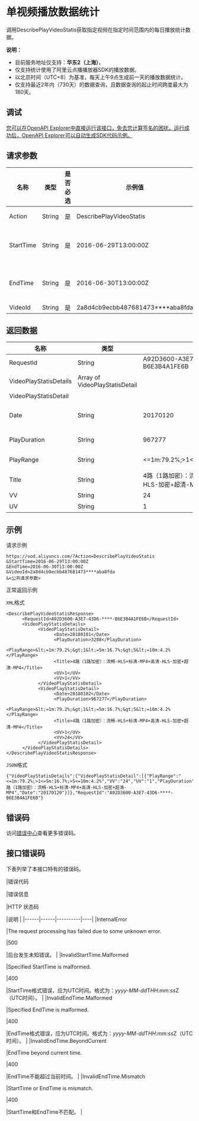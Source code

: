 # 单视频播放数据统计

调用DescribePlayVideoStatis获取指定视频在指定时间范围内的每日播放统计数据。

**说明：**

-   目前服务地址仅支持：**华东2（上海）**。
-   仅支持统计使用了阿里云点播播放器SDK的播放数据。
-   以北京时间（UTC+8）为基准，每天上午9点生成前一天的播放数据统计。
-   仅支持最近2年内（730天）的数据查询，且数据查询的起止时间跨度最大为180天。

## 调试

[您可以在OpenAPI Explorer中直接运行该接口，免去您计算签名的困扰。运行成功后，OpenAPI Explorer可以自动生成SDK代码示例。](https://api.aliyun.com/#product=vod&api=DescribePlayVideoStatis&type=RPC&version=2017-03-21)

## 请求参数

|名称|类型|是否必选|示例值|描述|
|--|--|----|---|--|
|Action|String|是|DescribePlayVideoStatis|系统规定参数。取值：**DescribePlayVideoStatis**。 |
|StartTime|String|是|2016-06-29T13:00:00Z|指定时间段的起始时间。格式为：*yyyy-MM-dd*T*HH:mm:ss*Z（UTC时间）。 |
|EndTime|String|是|2016-06-30T13:00:00Z|指定时间段的结束时间。格式为：*yyyy-MM-dd*T*HH:mm:ss*Z（UTC时间）。 |
|VideoId|String|是|2a8d4cb9ecbb487681473\*\*\*\*aba8fda|指定视频的视频ID。 |

## 返回数据

|名称|类型|示例值|描述|
|--|--|---|--|
|RequestId|String|A92D3600-A3E7-43D6-\*\*\*\*-B6E3B4A1FE6B|请求ID。 |
|VideoPlayStatisDetails|Array of VideoPlayStatisDetail| |指定视频每天统计数据。 |
|VideoPlayStatisDetail| | | |
|Date|String|20170120|日期。格式为：*yyyyMMdd*。 |
|PlayDuration|String|967277|播放时长。单位：毫秒。 |
|PlayRange|String|<=1m:79.2%;\>1<=5m:16.7%;\>5<=10m:4.2%|播放时长分布。 |
|Title|String|4路（1路加密）：流畅-HLS+标清-MP4+高清-HLS-加密​​​+超清-MP4|视频名称。 |
|VV|String|24|播放次数。 |
|UV|String|1|播放用户数。 |

## 示例

请求示例

```
https://vod.aliyuncs.com/?Action=DescribePlayVideoStatis
&StartTime=2016-06-29T13:00:00Z
&EndTime=2016-06-30T13:00:00Z
&VideoId=2a8d4cb9ecbb487681473****aba8fda
&<公共请求参数>
```

正常返回示例

`XML`格式

```
<DescribePlayVideoStatisResponse>
	  <RequestId>A92D3600-A3E7-43D6-****-B6E3B4A1FE6B</RequestId>
	  <VideoPlayStatisDetails>
		    <VideoPlayStatisDetail>
			      <Date>20180101</Date>
			      <PlayDuration>3288</PlayDuration>
			      <PlayRange>&lt;=1m:79.2%;&gt;1&lt;=5m:16.7%;&gt;5&lt;=10m:4.2%</PlayRange>
			      <Title>4路（1路加密）：流畅-HLS+标清-MP4+高清-HLS-加密​​​+超清-MP4</Title>
			      <UV>1</UV>
			      <VV>1</VV>
		    </VideoPlayStatisDetail>
		    <VideoPlayStatisDetail>
			      <Date>20180102</Date>
			      <PlayDuration>967277</PlayDuration>
			      <PlayRange>&lt;=1m:79.2%;&gt;1&lt;=5m:16.7%;&gt;5&lt;=10m:4.2%</PlayRange>
			      <Title>4路（1路加密）：流畅-HLS+标清-MP4+高清-HLS-加密​​​+超清-MP4</Title>
			      <UV>1</UV>
			      <VV>24</VV>
		    </VideoPlayStatisDetail>
	  </VideoPlayStatisDetails>
</DescribePlayVideoStatisResponse>
```

`JSON`格式

```
{"VideoPlayStatisDetails":{"VideoPlayStatisDetail":[{"PlayRange":"<=1m:79.2%;>1<=5m:16.7%;>5<=10m:4.2%","VV":"24","UV":"1","PlayDuration":"967277","Title":"4路（1路加密）：流畅-HLS+标清-MP4+高清-HLS-加密​​​+超清-MP4","Date":"20170120"}]},"RequestId":"A92D3600-A3E7-43D6-****-B6E3B4A1FE6B"}
```

## 错误码

访问[错误中心](https://error-center.alibabacloud.com/status/product/vod)查看更多错误码。

## 接口错误码

下表列举了本接口特有的错误码。

|错误代码

|错误信息

|HTTP 状态码

|说明 |
|------|------|----------|----|
|InternalError

|The request processing has failed due to some unknown error.

|500

|后台发生未知错误。 |
|InvalidStartTime.Malformed

|Specified StartTime is malformed.

|400

|StartTime格式错误，应为UTC时间。格式为：*yyyy-MM-dd*T*HH:mm:ss*Z（UTC时间）。 |
|InvalidEndTime.Malformed

|Specified EndTime is malformed.

|400

|EndTime格式错误，应为UTC时间。格式为：*yyyy-MM-dd*T*HH:mm:ss*Z（UTC时间）。 |
|InvalidEndTime.BeyondCurrent

|EndTime beyond current time.

|400

|EndTime不能超过当前时间。 |
|InvalidEndTime.Mismatch

|StartTime or EndTime is mismatch.

|400

|StartTime和EndTime不匹配。 |

